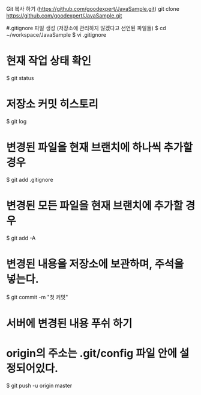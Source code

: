 Git 복사 하기 (https://github.com/goodexpert/JavaSample.git)
git clone https://github.com/goodexpert/JavaSample.git

#.gitignore 파일 생성 (저장소에 관리하지 않겠다고 선언된 파일들)
$ cd ~/workspace/JavaSample
$ vi .gitignore

# 현재 작업 상태 확인
$ git status

# 저장소 커밋 히스토리
$ git log

# 변경된 파일을 현재 브랜치에 하나씩 추가할 경우
$ git add .gitignore

# 변경된 모든 파일을 현재 브랜치에 추가할 경우
$ git add -A

# 변경된 내용을 저장소에 보관하며, 주석을 넣는다.
$ git commit -m "첫 커밋"

# 서버에 변경된 내용 푸쉬 하기
# origin의 주소는 .git/config 파일 안에 설정되어있다.
$ git push -u origin master

